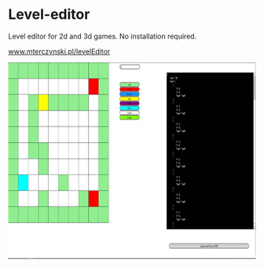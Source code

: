 # Level-editor

Level editor for 2d and 3d games. No installation required.

www.mterczynski.pl/levelEditor

<img src="preview.png" height=400 width=800>
